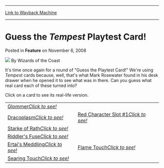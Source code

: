 
---
[Link to Wayback Machine](https://web.archive.org/web/20211206110217/https://magic.wizards.com/en/articles/archive/feature/guess-tempest-playtest-card-2008-11-06)

[_metadata_:author]:- "Wizards of the Coast"
[_metadata_:description]:- "It's time once again for a round of `Guess the Playtest Card!` We're using Tempest cards because, well, that's what Mark Rosewater found in his desk drawer when he opened it to see what was in there. Can you guess what real card each of these turned into? Click on a card to see its real-life version. Click to see! Click to see! Click to see! Click to see!  Click to see! Click"
[_metadata_:generator]:- "Drupal 7 (http://drupal.org)"
[_metadata_:node]:- "653366"
[_metadata_:publish_date]:- "2008-11-06"
[_metadata_:source]:- "div-main-content"
[_metadata_:title]:- "Guess the Tempest Playtest Card!"
[_metadata_:wayback_capture_timestamp]:- "2021-12-06 11:02:17"
[_metadata_:wayback_raw_url]:- "https://web.archive.org/web/20211206110217id_/https://magic.wizards.com/en/articles/archive/feature/guess-tempest-playtest-card-2008-11-06"
[_metadata_:wayback_url]:- "https://magic.wizards.com/en/articles/archive/feature/guess-tempest-playtest-card-2008-11-06"
---


Guess the *Tempest* Playtest Card!
==================================



 Posted in **Feature**
 on November 6, 2008 






![](https://media.magic.wizards.com/styles/auth_small/public/images/person/wizards_author.jpg)
By Wizards of the Coast












It's time once again for a round of "Guess the Playtest Card!" We're using *Tempest* cards because, well, that's what Mark Rosewater found in his desk drawer when he opened it to see what was in there. Can you guess what real card each of these turned into?


Click on a card to see its real-life version.




|  |  |
| --- | --- |
| [Glommer*Click to see!*](javascript:void(0);)
[Dracoplasm*Click to see!*](javascript:void(0);) | [Red Character Slot #1*Click to see!*](javascript:void(0);)
[Starke of Rath*Click to see!*](javascript:void(0);) |
| [Riddler's Fuse*Click to see!*](javascript:void(0);)
[Ertai's Meddling*Click to see!*](javascript:void(0);) | [Flame Touch*Click to see!*](javascript:void(0);)
[Searing Touch*Click to see!*](javascript:void(0);) |







